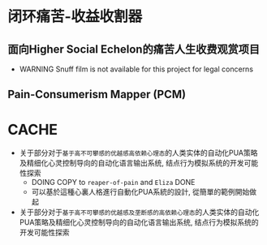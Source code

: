 # 闭环痛苦-收益收割器
## 面向Higher Social Echelon的痛苦人生收费观赏项目
- WARNING Snuff film is not available for this project for legal concerns

## Pain-Consumerism Mapper (PCM)


# CACHE
- 关于部分对于`基于高不可攀感的优越感高依赖心理态`的人类实体的自动化PUA策略及精细化心灵控制导向的自动化语言输出系统, 结点行为模拟系统的开发可能性探索
  - DOING COPY to `reaper-of-pain` and `Eliza` DONE
  - 可以基於這種心裏人格進行自動化PUA系統的設計, 從簡單的範例開始做起
- 关于部分对于`基于高不可攀感的优越感及垄断感的高依赖心理态`的人类实体的自动化PUA策略及精细化心灵控制导向的自动化语言输出系统, 结点行为模拟系统的开发可能性探索